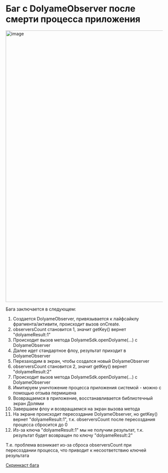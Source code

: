 # Баг с DolyameObserver после смерти процесса приложения

<img width="872" alt="image" src="https://github.com/user-attachments/assets/7467d8c1-1d42-405c-9539-9f82e5d7ce02">

Бага заключается в следующем:
1. Создается DolyameObserver, привязывается к лайфсайклу фрагмента/активити, происходит вызов onCreate.
2. observersCount становится 1, значит getKey() вернет "dolyameResult:1"
3. Происходит вызов метода DolyameSdk.openDolyame(...) с DolyameObserver
4. Далее идет стандартное флоу, результат приходит в DolyameObserver
5. Перезаходим в экран, чтобы создался новый DolyameObserver
6. observersCount становится 2, значит getKey() вернет "dolyameResult:2"
7. Происходит вызов метода DolyameSdk.openDolyame(...) с DolyameObserver
8. Имитируем уничтожение процесса приложения системой - можно с помощью отзыва пермишена
9. Возвращаемся в приложение, восстанавливается библиотечный экран Долями
10. Завершаем флоу и возвращаемся на экран вызова метода
11. На экране происходит пересоздание DolyameObserver, но getKey() вернет "dolyameResult:1", т.к. observersCount после пересоздания процесса сбросится до 0
12. Из-за ключа "dolyameResult:1" мы не получим результат, т.к. результат будет возвращен по ключу "dolyameResult:2"

Т.е. проблема возникает из-за сброса observersCount при пересоздании процесса, что приводит к несоответствию ключей результата

[Скринкаст бага](https://github.com/GabdrahmanovRDGRI/dolyame-test/blob/master/dolyame_observers_count_bug.webm) 
